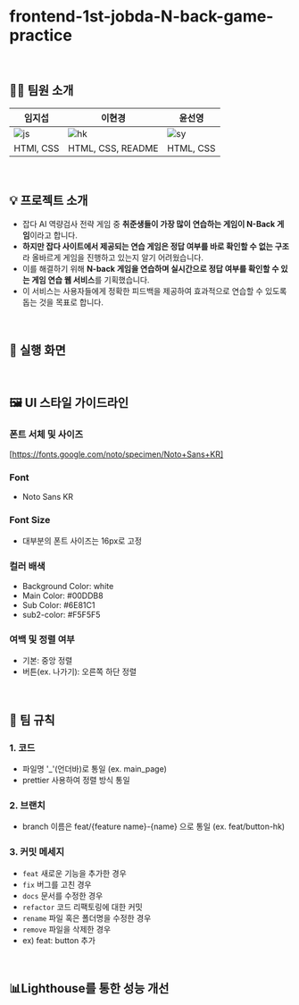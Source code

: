 ﻿# frontend-1st-jobda-N-back-game-practice
<br> 

## 👨‍💻 팀원 소개
| 임지섭 | 이현경 | 윤선영 |
| --- | --- | --- |
| ![js](https://avatars.githubusercontent.com/icebear0111) | ![hk](https://avatars.githubusercontent.com/LeeHyunKyeong) | ![sy](https://avatars.githubusercontent.com/yunsy1103) |
| HTMl, CSS | HTML, CSS, README | HTML, CSS |
<br>

## 💡 프로젝트 소개
- 잡다 AI 역량검사 전략 게임 중 **취준생들이 가장 많이 연습하는 게임이 N-Back 게임**이라고 합니다.
- **하지만 잡다 사이트에서 제공되는 연습 게임은 정답 여부를 바로 확인할 수 없는 구조**라 올바르게 게임을 진행하고 있는지 알기 어려웠습니다.
- 이를 해결하기 위해 **N-back 게임을 연습하며 실시간으로 정답 여부를 확인할 수 있는 게임 연습 웹 서비스**를 기획했습니다.
- 이 서비스는 사용자들에게 정확한 피드백을 제공하여 효과적으로 연습할 수 있도록 돕는 것을 목표로 합니다.
<br>

## 👀 실행 화면

<br>

## 🖼️ UI 스타일 가이드라인
### 폰트 서체 및 사이즈
[https://fonts.google.com/noto/specimen/Noto+Sans+KR]
### Font
- Noto Sans KR
### Font Size
- 대부분의 폰트 사이즈는 16px로 고정
### 컬러 배색
- Background Color: white
- Main Color: #00DDB8
- Sub Color: #6E81C1
- sub2-color: #F5F5F5
### 여백 및 정렬 여부
- 기본: 중앙 정렬
- 버튼(ex. 나가기): 오른쪽 하단 정렬
<br>

## 💬 팀 규칙
### 1. 코드
- 파일명 '_'(언더바)로 통일 (ex. main_page)
- prettier 사용하여 정렬 방식 통일

### 2. 브랜치
- branch 이름은 feat/{feature name}-{name} 으로 통일 (ex. feat/button-hk)

### 3. 커밋 메세지
- `feat` 새로운 기능을 추가한 경우
- `fix` 버그를 고친 경우
- `docs` 문서를 수정한 경우
- `refactor` 코드 리팩토링에 대한 커밋
- `rename` 파일 혹은 폴더명을 수정한 경우
- `remove` 파일을 삭제한 경우
- ex) feat: button 추가
<br>

## 📊Lighthouse를 통한 성능 개선
